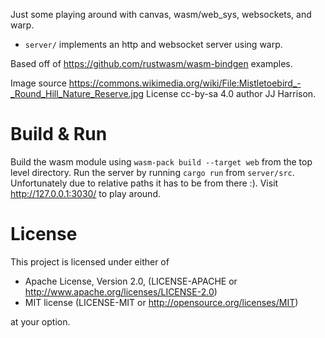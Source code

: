 Just some playing around with canvas, wasm/web_sys, websockets, and warp.

- `server/` implements an http and websocket server using warp.

Based off of https://github.com/rustwasm/wasm-bindgen examples.

Image source https://commons.wikimedia.org/wiki/File:Mistletoebird_-_Round_Hill_Nature_Reserve.jpg License cc-by-sa 4.0 author JJ Harrison.

# Build & Run

Build the wasm module using `wasm-pack build --target web` from the
top level directory. Run the server by running `cargo run` from
`server/src`.  Unfortunately due to relative paths it has to be from
there :). Visit http://127.0.0.1:3030/ to play around.

# License

This project is licensed under either of

* Apache License, Version 2.0, (LICENSE-APACHE or http://www.apache.org/licenses/LICENSE-2.0)
* MIT license (LICENSE-MIT or http://opensource.org/licenses/MIT)

at your option.
